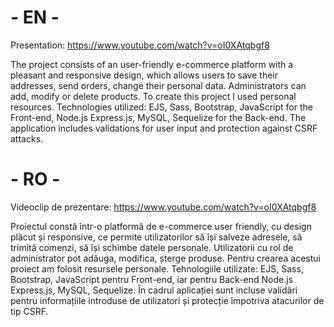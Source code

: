  # - EN -

Presentation: https://www.youtube.com/watch?v=oI0XAtqbgf8

The project consists of an user-friendly e-commerce platform with a pleasant and responsive design, which allows users to save their addresses, send orders, change their personal data. Administrators can add, modify or delete products.
To create this project I used personal resources.
Technologies utilized: EJS, Sass, Bootstrap, JavaScript for the Front-end, Node.js Express.js, MySQL, Sequelize for the Back-end. The application includes validations for user input and protection against CSRF attacks.



 # - RO -

Videoclip de prezentare: https://www.youtube.com/watch?v=oI0XAtqbgf8

Proiectul constă într-o platformă de e-commerce user friendly, cu design plăcut și responsive, ce permite utilizatorilor să își salveze adresele, să trimită comenzi, să își schimbe datele personale. Utilizatorii cu rol de administrator pot adăuga, modifica, șterge produse. 
Pentru crearea acestui proiect am folosit resursele personale. 
Tehnologiile utilizate: EJS, Sass, Bootstrap, JavaScript pentru Front-end, iar pentru Back-end Node.js Express.js, MySQL, Sequelize. În cadrul aplicației sunt incluse validări pentru informațiile introduse de utilizatori și protecție împotriva atacurilor de tip CSRF.

